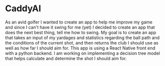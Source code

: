 
# CaddyAI

As an avid golfer I wanted to create an app to help me improve my game and since I can't have it swing for me (yet) I decided to create an app that does the next best thing, tell me how to swing. My goal is to create an app that takes an input of my yardages and statistics regarding the ball path and the conditions of the current shot, and then returns the club I should use as well as how far I should aim for. This app is using a React Native front end with a python backend. I am working on implementing a decision tree model that helps calculate and determine the shot I should aim for.
